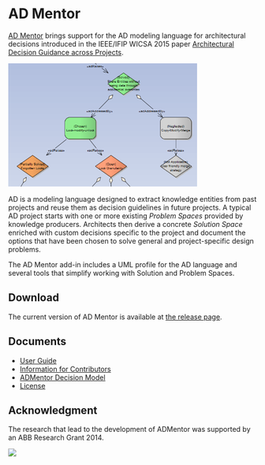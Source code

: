 # AD Mentor

[AD Mentor](http://www.ifs.hsr.ch/ADMentor-Tool.13201.0.html) brings support for the AD modeling language for architectural decisions introduced in the IEEE/IFIP WICSA 2015 paper [Architectural Decision Guidance across Projects](http://www.ifs.hsr.ch/fileadmin/user_upload/customers/ifs.hsr.ch/Home/projekte/ADMentor-WICSA2015ubmissionv11nc.pdf).

<img src="docs/sampleModel.png" height="250" alt="Example AD model">

AD is a modeling language designed to extract knowledge entities from past projects and reuse them as decision guidelines in future projects. A typical AD project starts with one or more existing _Problem Spaces_ provided by knowledge producers. Architects then derive a concrete _Solution Space_ enriched with custom decisions specific to the project and document the options that have been chosen to solve general and project-specific design problems.

The AD Mentor add-in includes a UML profile for the AD language and several tools that simplify working with Solution and Problem Spaces.

## Download

The current version of AD Mentor is available at [the release page](https://github.com/Luegg/ADMentor/releases).

## Documents

* [User Guide](userGuide.md)
* [Information for Contributors](contribute.md)
* [ADMentor Decision Model](docs/ADMentor.eap)
* [License](LICENSE)

## Acknowledgment

The research that lead to the development of ADMentor was supported by an ABB Research Grant 2014.

<a href="http://www.abb.com"><img src="http://www02.abb.com/global/abbzh/abbzh255.nsf/images/ABB_logos/$FILE/ABB2ClaimR_rgb300_10mm.png" height="60"></a>
